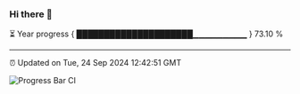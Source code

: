 ### Hi there 👋

⏳ Year progress { █████████████████████▁▁▁▁▁▁▁▁▁ } 73.10 %

---

⏰ Updated on Tue, 24 Sep 2024 12:42:51 GMT

![Progress Bar CI](https://github.com/ZhaoGui/ZhaoGui/workflows/Progress%20Bar%20CI/badge.svg)
